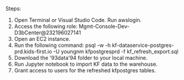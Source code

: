Steps:
1. Open Terminal or Visual Studio Code. Run awslogin.
2. Access the following role: Mgmt-Console-Dev-D3bCenter@232196027141
3. Open an EC2 instance.
4. Run the following command: psql -w -h kf-dataservice-postgres-prd.kids-first.io -U youngnm kfpostgresprd -f kf_refresh_export.sql
5. Download the \'93data\'94 folder to your local machine.
6. Run Jupyter notebook to import KF data to the warehouse.
7. Grant access to users for the refreshed kfpostgres tables.